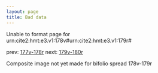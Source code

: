 ```yaml
---
layout: page
title: Bad data
---
```


Unable to format page for urn:cite2:hmt:e3.v1:178v#urn:cite2:hmt:e3.v1:179r#

prev: [177v-178r](../177v-178r/) next: [179v-180r](../179v-180r/)

Composite image not yet made for bifolio spread 178v-179r


